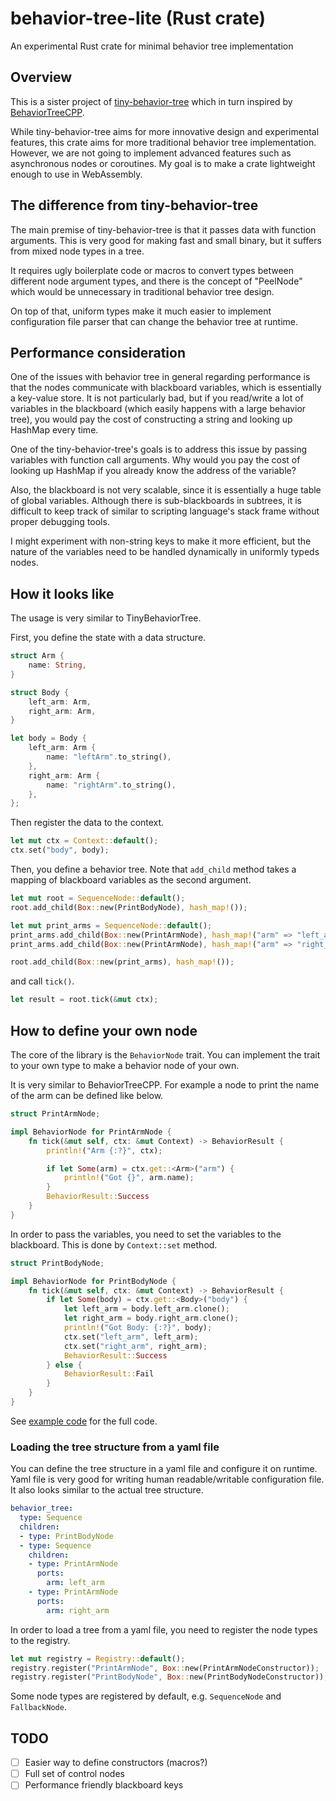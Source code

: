 # behavior-tree-lite (Rust crate)

An experimental Rust crate for minimal behavior tree implementation


## Overview

This is a sister project of [tiny-behavior-tree](https://github.com/msakuta/rusty_tiny_behavior_tree) which in turn inspired by [BehaviorTreeCPP](https://github.com/BehaviorTree/BehaviorTree.CPP.git).

While tiny-behavior-tree aims for more innovative design and experimental features, this crate aims for more traditional behavior tree implementation.
However, we are not going to implement advanced features such as asynchronous nodes or coroutines.
My goal is to make a crate lightweight enough to use in WebAssembly.

## The difference from tiny-behavior-tree

The main premise of tiny-behavior-tree is that it passes data with function arguments.
This is very good for making fast and small binary, but it suffers from mixed node types in a tree.

It requires ugly boilerplate code or macros to convert types between different node argument types, and there is the concept of "PeelNode" which would be unnecessary in traditional behavior tree design.

On top of that, uniform types make it much easier to implement configuration file parser that can change the behavior tree at runtime.


## Performance consideration

One of the issues with behavior tree in general regarding performance is that the nodes communicate with blackboard variables, which is essentially a key-value store.
It is not particularly bad, but if you read/write a lot of variables in the blackboard (which easily happens with a large behavior tree), you would pay the cost of constructing a string and looking up HashMap every time.

One of the tiny-behavior-tree's goals is to address this issue by passing variables with function call arguments.
Why would you pay the cost of looking up HashMap if you already know the address of the variable?

Also, the blackboard is not very scalable, since it is essentially a huge table of global variables.
Although there is sub-blackboards in subtrees, it is difficult to keep track of similar to scripting language's stack frame without proper debugging tools.

I might experiment with non-string keys to make it more efficient, but the nature of the variables need to be handled dynamically in uniformly typeds nodes.


## How it looks like

The usage is very similar to TinyBehaviorTree.

First, you define the state with a data structure.

```rust
struct Arm {
    name: String,
}

struct Body {
    left_arm: Arm,
    right_arm: Arm,
}

let body = Body {
    left_arm: Arm {
        name: "leftArm".to_string(),
    },
    right_arm: Arm {
        name: "rightArm".to_string(),
    },
};
```

Then register the data to the context.

```rust
let mut ctx = Context::default();
ctx.set("body", body);
```

Then, you define a behavior tree.
Note that `add_child` method takes a mapping of blackboard variables as the second argument.

```rust
let mut root = SequenceNode::default();
root.add_child(Box::new(PrintBodyNode), hash_map!());

let mut print_arms = SequenceNode::default();
print_arms.add_child(Box::new(PrintArmNode), hash_map!("arm" => "left_arm"));
print_arms.add_child(Box::new(PrintArmNode), hash_map!("arm" => "right_arm"));

root.add_child(Box::new(print_arms), hash_map!());
```

and call `tick()`.

```rust
let result = root.tick(&mut ctx);
```

## How to define your own node

The core of the library is the `BehaviorNode` trait.
You can implement the trait to your own type to make a behavior node of your own.

It is very similar to BehaviorTreeCPP.
For example a node to print the name of the arm can be defined like below.

```rust
struct PrintArmNode;

impl BehaviorNode for PrintArmNode {
    fn tick(&mut self, ctx: &mut Context) -> BehaviorResult {
        println!("Arm {:?}", ctx);

        if let Some(arm) = ctx.get::<Arm>("arm") {
            println!("Got {}", arm.name);
        }
        BehaviorResult::Success
    }
}
```

In order to pass the variables, you need to set the variables to the blackboard.
This is done by `Context::set` method.

```rust
struct PrintBodyNode;

impl BehaviorNode for PrintBodyNode {
    fn tick(&mut self, ctx: &mut Context) -> BehaviorResult {
        if let Some(body) = ctx.get::<Body>("body") {
            let left_arm = body.left_arm.clone();
            let right_arm = body.right_arm.clone();
            println!("Got Body: {:?}", body);
            ctx.set("left_arm", left_arm);
            ctx.set("right_arm", right_arm);
            BehaviorResult::Success
        } else {
            BehaviorResult::Fail
        }
    }
}
```

See [example code](examples/main.rs) for the full code.

### Loading the tree structure from a yaml file

You can define the tree structure in a yaml file and configure it on runtime.
Yaml file is very good for writing human readable/writable configuration file.
It also looks similar to the actual tree structure.

```yaml
behavior_tree:
  type: Sequence
  children:
  - type: PrintBodyNode
  - type: Sequence
    children:
    - type: PrintArmNode
      ports:
        arm: left_arm
    - type: PrintArmNode
      ports:
        arm: right_arm
```

In order to load a tree from a yaml file, you need to register the node types
to the registry.

```rust
let mut registry = Registry::default();
registry.register("PrintArmNode", Box::new(PrintArmNodeConstructor));
registry.register("PrintBodyNode", Box::new(PrintBodyNodeConstructor));
```

Some node types are registered by default, e.g. `SequenceNode` and `FallbackNode`.


## TODO

* [ ] Easier way to define constructors (macros?)
* [ ] Full set of control nodes
* [ ] Performance friendly blackboard keys
